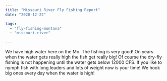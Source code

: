 ```yaml
---
title: "Missouri River Fly Fishing Report"
date: "2020-12-22"

tags: 
  - "fly-fishing-montana"
  - "missouri-river"

---
```




We have high water here on the Mo. The fishing is very good! On years when the water gets really high the fish get really big! Of course the dry-fly fishing is not happening until the water gets below 12000 CFS. If you like to nymph fish with long leaders and lots of weight now is your time! We hook big ones every day when the water is high!
